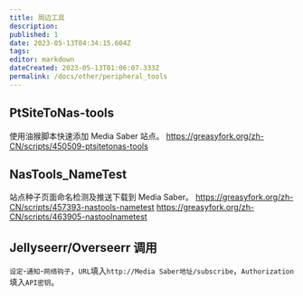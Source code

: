```yaml
---
title: 周边工具
description:
published: 1
date: 2023-05-13T04:34:15.604Z
tags:
editor: markdown
dateCreated: 2023-05-13T01:06:07.333Z
permalink: /docs/other/peripheral_tools
---
```


## PtSiteToNas-tools

使用油猴脚本快速添加 Media Saber 站点。
https://greasyfork.org/zh-CN/scripts/450509-ptsitetonas-tools

## NasTools_NameTest

站点种子页面命名检测及推送下载到 Media Saber。
https://greasyfork.org/zh-CN/scripts/457393-nastools-nametest
https://greasyfork.org/zh-CN/scripts/463905-nastoolnametest

## Jellyseerr/Overseerr 调用

`设定`-`通知`-`网络钩子`，`URL`填入`http://Media Saber地址/subscribe`，`Authorization`填入`API密钥`。
